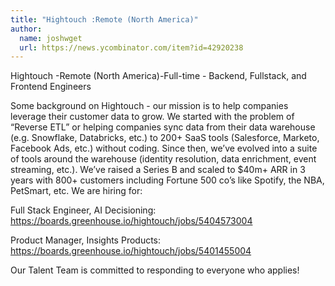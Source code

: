 ```yaml
---
title: "Hightouch :Remote (North America)"
author:
  name: joshwget
  url: https://news.ycombinator.com/item?id=42920238
---
```

Hightouch -Remote (North America)-Full-time - Backend, Fullstack, and Frontend Engineers

Some background on Hightouch - our mission is to help companies leverage their customer data to grow. We started with the problem of “Reverse ETL” or helping companies sync data from their data warehouse (e.g. Snowflake, Databricks, etc.) to 200+ SaaS tools (Salesforce, Marketo, Facebook Ads, etc.) without coding. Since then, we’ve evolved into a suite of tools around the warehouse (identity resolution, data enrichment, event streaming, etc.). We’ve raised a Series B and scaled to $40m+ ARR in 3 years with 800+ customers including Fortune 500 co’s like Spotify, the NBA, PetSmart, etc.
We are hiring for:

Full Stack Engineer, AI Decisioning: 
<a href="https:&#x2F;&#x2F;boards.greenhouse.io&#x2F;hightouch&#x2F;jobs&#x2F;5404573004" rel="nofollow">https:&#x2F;&#x2F;boards.greenhouse.io&#x2F;hightouch&#x2F;jobs&#x2F;5404573004</a>

Product Manager, Insights Products: 
<a href="https:&#x2F;&#x2F;boards.greenhouse.io&#x2F;hightouch&#x2F;jobs&#x2F;5401455004" rel="nofollow">https:&#x2F;&#x2F;boards.greenhouse.io&#x2F;hightouch&#x2F;jobs&#x2F;5401455004</a>

Our Talent Team is committed to responding to everyone who applies!
<JobApplication />
